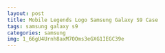```yaml
---
layout: post
title: Mobile Legends Logo Samsung Galaxy S9 Case
tags: samsung galaxy s9
categories: samsung
img: 1_66gU4Urnh8axM7OOms3eGXG1IEGC39e
---
```

